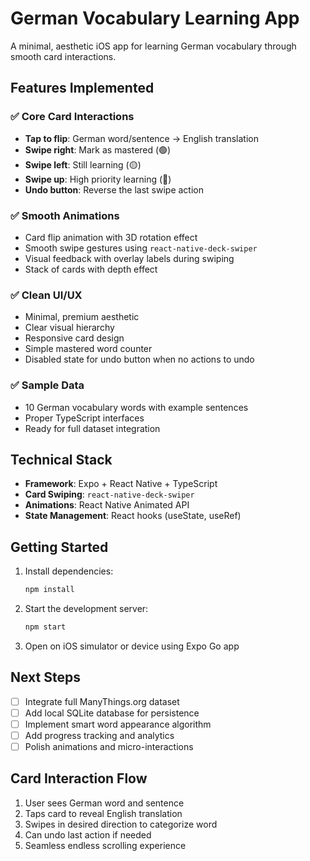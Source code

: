 # German Vocabulary Learning App

A minimal, aesthetic iOS app for learning German vocabulary through smooth card interactions.

## Features Implemented

### ✅ Core Card Interactions
- **Tap to flip**: German word/sentence → English translation
- **Swipe right**: Mark as mastered (🟢)
- **Swipe left**: Still learning (🟡) 
- **Swipe up**: High priority learning (🔴)
- **Undo button**: Reverse the last swipe action

### ✅ Smooth Animations
- Card flip animation with 3D rotation effect
- Smooth swipe gestures using `react-native-deck-swiper`
- Visual feedback with overlay labels during swiping
- Stack of cards with depth effect

### ✅ Clean UI/UX
- Minimal, premium aesthetic
- Clear visual hierarchy
- Responsive card design
- Simple mastered word counter
- Disabled state for undo button when no actions to undo

### ✅ Sample Data
- 10 German vocabulary words with example sentences
- Proper TypeScript interfaces
- Ready for full dataset integration

## Technical Stack
- **Framework**: Expo + React Native + TypeScript
- **Card Swiping**: `react-native-deck-swiper`
- **Animations**: React Native Animated API
- **State Management**: React hooks (useState, useRef)

## Getting Started

1. Install dependencies:
   ```bash
   npm install
   ```

2. Start the development server:
   ```bash
   npm start
   ```

3. Open on iOS simulator or device using Expo Go app

## Next Steps
- [ ] Integrate full ManyThings.org dataset
- [ ] Add local SQLite database for persistence
- [ ] Implement smart word appearance algorithm
- [ ] Add progress tracking and analytics
- [ ] Polish animations and micro-interactions

## Card Interaction Flow
1. User sees German word and sentence
2. Taps card to reveal English translation
3. Swipes in desired direction to categorize word
4. Can undo last action if needed
5. Seamless endless scrolling experience
